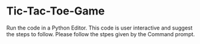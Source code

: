 # Tic-Tac-Toe-Game

Run the code in a Python Editor. This code is user interactive and suggest the steps to follow. Please follow the stpes given by the Command prompt.
